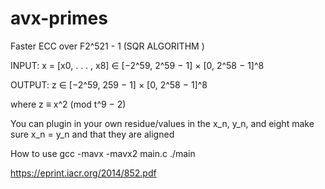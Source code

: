 # avx-primes
Faster ECC over F2^521 - 1 (SQR ALGORITHM )




INPUT: x = [x0, . . . , x8] ∈ [−2^59, 2^59 − 1] × [0, 2^58 − 1]^8








OUTPUT: z ∈ [−2^59, 259 − 1] × [0, 2^58 − 1]^8








where z ≡ x^2 (mod t^9 − 2)















You can plugin in your own residue/values in the x_n, y_n, and eight make sure x_n = y_n and that they are aligned
























How to use
gcc -mavx -mavx2 main.c
./main
























https://eprint.iacr.org/2014/852.pdf
